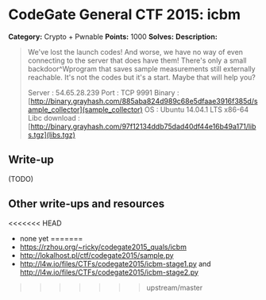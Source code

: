 # CodeGate General CTF 2015: icbm

**Category:** Crypto + Pwnable
**Points:** 1000
**Solves:** 
**Description:** 

> We've lost the launch codes! And worse, we have no way of even connecting to
> the server that does have them! There's only a small backdoor^Wprogram that
> saves sample measurements still externally reachable. It's not the codes but
> it's a start. Maybe that will help you?
> 
> Server : 54.65.28.239
> Port : TCP 9991
> Binary : [http://binary.grayhash.com/885aba824d989c68e5dfaae3916f385d/sample_collector](sample_collector)
> OS : Ubuntu 14.04.1 LTS x86-64
> Libc download  : [http://binary.grayhash.com/97f12134ddb75dad40df44e16b49a171/libs.tgz](libs.tgz)

## Write-up

(TODO)

## Other write-ups and resources

<<<<<<< HEAD
* none yet
=======
* <https://rzhou.org/~ricky/codegate2015_quals/icbm>
* <http://lokalhost.pl/ctf/codegate2015/sample.py>
* <http://l4w.io/files/CTFs/codegate2015/icbm-stage1.py> and <http://l4w.io/files/CTFs/codegate2015/icbm-stage2.py>
>>>>>>> upstream/master
